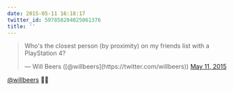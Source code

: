```yaml
---
date: 2015-05-11 16:18:17
twitter_id: 597858284025061376
title: ''
---
```


<blockquote class="twitter-tweet"><p lang="en" dir="ltr">Who&#39;s the closest person (by proximity) on my friends list with a PlayStation 4?</p>&mdash; Will Beers ([@willbeers](https://twitter.com/willbeers)) <a href="https://twitter.com/willbeers/status/597856732648448000?ref_src=twsrc%5Etfw">May 11, 2015</a></blockquote>
<script async src="https://platform.twitter.com/widgets.js" charset="utf-8"></script>

[@willbeers](https://twitter.com/willbeers) 👋🏼
